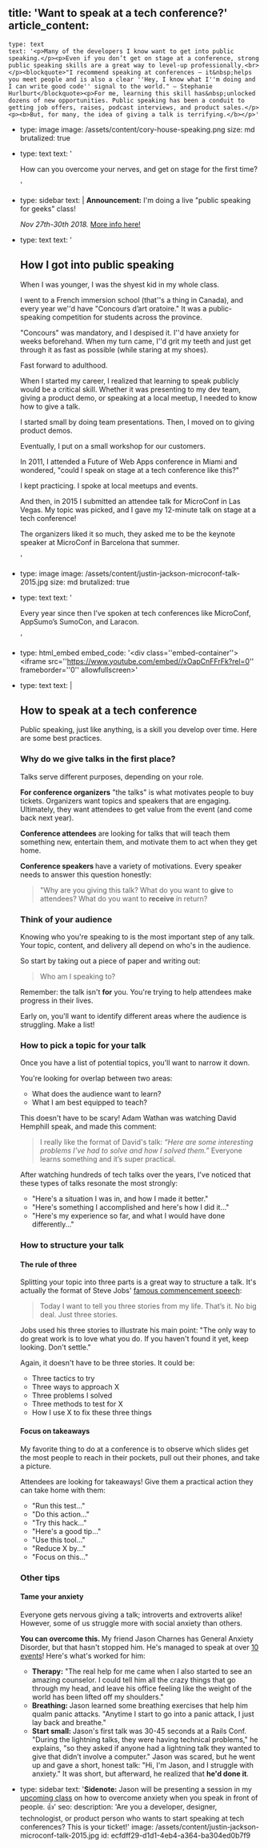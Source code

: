 title: 'Want to speak at a tech conference?'
article_content:
  -
    type: text
    text: '<p>Many of the developers I know want to get into public speaking.</p><p>Even if you don’t get on stage at a conference, strong public speaking skills are a great way to level-up professionally.<br></p><blockquote>"I recommend speaking at conferences – it&nbsp;helps you meet people and is also a clear ''Hey, I know what I''m doing and I can write good code'' signal to the world." – Stephanie Hurlburt</blockquote><p>For me, learning this skill has&nbsp;unlocked dozens of new opportunities. Public speaking has been a conduit to getting job offers, raises, podcast interviews, and product sales.</p><p><b>But, for many, the idea of giving a talk is terrifying.</b></p>'
  -
    type: image
    image: /assets/content/cory-house-speaking.png
    size: md
    brutalized: true
  -
    type: text
    text: '<p>How can you overcome your nerves, and get on stage for the first time?</p>'
  -
    type: sidebar
    text: |
      **Announcement:** I'm doing a live "public speaking for geeks" class!
      
      <em>Nov 27th-30th 2018.</em> [More info here!](https://justinjackson.podia.com/speak)
  -
    type: text
    text: '<h2>How I got into public speaking</h2><p>When I was younger, I was the shyest kid in my whole class.</p><p>I went to a French immersion school (that''s a thing in Canada), and every year we''d have "Concours d’art oratoire." It was a public-speaking competition for students across the province.&nbsp;</p><p>"Concours" was mandatory, and I despised it. I''d have anxiety for weeks beforehand. When my turn came, I''d grit my teeth and just get through it as fast as possible (while staring at my shoes).</p><p>Fast forward to adulthood.</p><p>When I started my career, I realized that learning to speak publicly would be a critical skill. Whether it was presenting to my dev team, giving a product demo, or speaking at a local meetup, I needed to know how to give a talk.</p><p>I started small by doing team presentations. Then, I moved on to giving product demos.</p><p>Eventually, I put on a small workshop for our customers.</p><p>In 2011, I attended a Future of Web Apps conference in Miami and wondered, "could I speak on stage at a tech conference like this?"</p><p>I kept practicing. I spoke at local meetups and events.</p><p>And then, in 2015 I submitted an attendee talk for MicroConf in Las Vegas. My topic was picked, and I gave my 12-minute talk on stage at a tech conference!</p><p>The organizers liked it so much, they asked me to be the keynote speaker at MicroConf in Barcelona that summer.</p>'
  -
    type: image
    image: /assets/content/justin-jackson-microconf-talk-2015.jpg
    size: md
    brutalized: true
  -
    type: text
    text: '<p>Every year since then I’ve spoken at tech conferences like MicroConf, AppSumo’s SumoCon, and Laracon.</p>'
  -
    type: html_embed
    embed_code: '<style>.embed-container { position: relative; padding-bottom: 56.25%; height: 0; overflow: hidden; max-width: 100%; } .embed-container iframe, .embed-container object, .embed-container embed { position: absolute; top: 0; left: 0; width: 100%; height: 100%; }</style><div class=''embed-container''><iframe src=''https://www.youtube.com/embed//xOapCnFFrFk?rel=0'' frameborder=''0'' allowfullscreen></iframe></div>'
  -
    type: text
    text: |
      <h2>How to speak at a tech conference</h2>
      
      <p>Public speaking, just like anything, is a skill you develop over time. Here are some best practices.</p>
      
      <h3>Why do we give talks in the first place?</h3>
      
      <p>Talks serve different purposes, depending on your role.</p>
      
      <p><b>For conference organizers</b>&nbsp;"the talks" is what motivates people to buy tickets. Organizers want topics&nbsp;and speakers that are engaging. Ultimately, they want attendees to get value from the event (and come back next year).</p>
      
      <p><b>Conference attendees</b>&nbsp;are looking for talks that will teach them something new, entertain them, and motivate them to act when they get home.</p>
      
      <p><b>Conference speakers </b>have a variety of motivations. Every speaker needs to answer this question honestly:&nbsp;</p><blockquote>"Why are you giving this talk? What do you want to <b>give</b>&nbsp;to attendees? What do you want to <b>receive</b>&nbsp;in return?</blockquote>
      
      <h3>Think of your audience</h3>
      
      <p>Knowing who you're speaking to is the most important step of any talk. Your topic, content,&nbsp;and delivery all depend on who's in the audience.</p>
      
      <p>So start by taking out a piece of paper and writing out:</p>
      
      <blockquote>Who am I speaking to?</blockquote>
      
      <p>Remember: the talk isn't <b>for</b>&nbsp;you. You're trying to help attendees make progress in their lives.</p><p>Early on, you'll want to identify different areas where the audience is struggling. Make a list!</p>
      
      <h3>How to pick a topic for your talk</h3>
      
      <p>Once you have a list of potential topics, you'll want to narrow it down.</p><p>You're looking for overlap between two areas:</p><p><ul><li>What does the audience want to learn?<br></li><li>What I am best equipped to teach?<br></li></ul></p>
      
      <p>This doesn't have to be scary! Adam Wathan was watching David Hemphill speak, and made this comment:</p>
      
      <blockquote>I really like the format of David's talk:&nbsp;<em>“Here are some interesting problems I’ve had to solve and how I solved them.”</em> Everyone learns something and it’s super practical.<br></blockquote>
      
      <p>After watching hundreds of tech talks over the years, I've noticed that these types of talks resonate the most strongly:</p>
      
      <ul><li>"Here's a situation I was in, and how I made it better."<br></li><li>"Here's something I accomplished and here's how I did it..."<br></li><li>"Here's my experience so far, and what I would have done differently..."<br></li></ul>
      
      <h3>How to structure your talk</h3>
      
      <h4>The rule of three</h4>
      
      <p>Splitting your topic into three parts is a great way to structure a talk. It's actually the format of Steve Jobs' <a href="https://www.youtube.com/watch?v=D1R-jKKp3NA">famous commencement speech</a>:</p>
      
      <blockquote>Today I want to tell you three stories from my life. That’s it. No big deal. Just three stories.</blockquote>
      
      <p>Jobs used his three stories to illustrate his main point: "The only way to do great work is to love what you do. If you haven't found it yet, keep looking. Don't settle."</p>
      
      <p>Again, it doesn't have to be three stories. It could be:</p>
      
      <ul><li>Three tactics to try<br></li><li>Three ways to approach X<br></li><li>Three problems I solved<br></li><li>Three methods to test for X</li><li>How I use X to&nbsp;fix these three things</li></ul>
      
      <h4>Focus on takeaways</h4>
      
      <p>My favorite thing to do at a conference is to observe which slides get the most people to reach in their pockets, pull out their phones, and take a picture.</p>
      
      <p>Attendees are looking for takeaways! Give them a practical action they can take home with them:</p>
      
      <ul><li>"Run this test..."</li><li>"Do this action..."</li><li>"Try this hack..."</li><li>"Here's a good tip..."</li><li>"Use this tool..."</li><li>"Reduce X by..."</li><li>"Focus on this..."</li></ul>
      
      <h3>Other tips</h3>
      
      <h4>Tame your anxiety</h4>
      
      <p>Everyone gets nervous giving a talk; introverts and extroverts alike! However, some of us struggle more with social anxiety than others.</p>
      
      <p><b>You can overcome this. </b>My friend Jason Charnes&nbsp;has General Anxiety Disorder, but that hasn't stopped him. He's managed to speak at over <a href="https://jasoncharnes.com/public-speaking">10 events</a>! Here's what's worked for him:</p>
      
      <ul><li><b>Therapy:</b> "The real help for me came when I also started to see an amazing counselor.&nbsp;I could tell him all the crazy things that go through my head, and leave his office feeling like the weight of the world has been lifted off my shoulders."<br></li><li><b>Breathing: </b>Jason learned some breathing exercises that help him qualm panic attacks. "Anytime I start to go into a panic attack, I just lay back and breathe."</li><li><b>Start small: </b>Jason's first talk was 30-45 seconds at a Rails Conf. "During the lightning talks, they were having technical problems," he explains, "so&nbsp;they asked if anyone had a lightning talk they wanted to give that didn’t involve a computer." Jason was scared, but he went up and gave a short, honest talk: "Hi, I'm Jason, and I struggle with anxiety." It was short, but afterward, he realized that <b>he'd done it</b>.</li></ul>
  -
    type: sidebar
    text: '**Sidenote:** Jason will be presenting a session in my [upcoming class](https://justinjackson.podia.com/speak) on how to overcome anxiety when you speak in front of people. 👍'
seo:
  description: 'Are you a developer, designer, technologist, or product person who wants to start speaking at tech conferences? This is your ticket!'
  image: /assets/content/justin-jackson-microconf-talk-2015.jpg
id: ecfdff29-d1d1-4eb4-a364-ba304ed0b7f9
